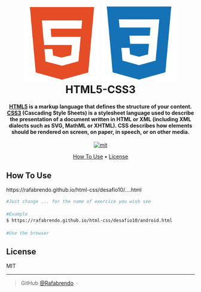 <h1 align="center">
  <br>
  <a href="#"><img src="https://raw.githubusercontent.com/devicons/devicon/master/icons/html5/html5-plain.svg" alt="html" width="200"></a>
  <a href="#"><img src="https://raw.githubusercontent.com/devicons/devicon/master/icons/css3/css3-plain.svg" alt="html" width="200"></a>
  <br>
  HTML5-CSS3
  <br>
</h1>

<h4 align="center"><a href="https://developer.mozilla.org/docs/Web/HTML" target="_blank">HTML5</a> is a markup language that defines the structure of your content. <br>
<abbr title="Cascading Style Sheets"><a href="https://developer.mozilla.org/docs/Web/CSS" target="_blank">CSS3</a></abbr> (Cascading Style Sheets) is a stylesheet language used to describe the presentation of a document written in HTML or XML (including XML dialects such as SVG, MathML or XHTML). CSS describes how elements should be rendered on screen, on paper, in speech, or on other media. </h4>

<p align="center">
  <a href="https://github.com/Rafabrendo/html-css/blob/main/LICENSE">
    <img src="https://img.shields.io/npm/l/react" alt="mit">
</p>

<p align="center">
  <a href="#how-to-use">How To Use</a> • 
  <a href="#license">License</a>
</p>


## How To Use

<p> https://rafabrendo.github.io/html-css/desafio10/....html </p>

```bash
#Just change ... for the name of exercice you wish see

#Example
$ https://rafabrendo.github.io/html-css/desafio10/android.html

#Use the browser

```



## License

MIT

---

> GitHub [@Rafabrendo](https://github.com/Rafabrendo) &nbsp;&middot;&nbsp;



